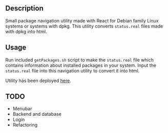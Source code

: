 ## Description

Small package navigation utility made with React for Debian family Linux systems or systems with dpkg.
This utility converts `status.real` files made with dpkg into html.

## Usage

Run included `getPackages.sh` script to make the `status.real` file which contains information about installed packages in your system. Input the `status.real` file into this navigation utility to convert it into html.

Utility has been deployed [here](https://tranquil-springs-15086.herokuapp.com/).

## TODO

- Menubar
- Backend and database
- Login
- Refactoring
